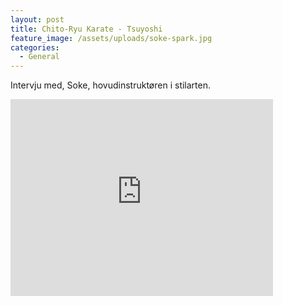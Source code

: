 ```yaml
---
layout: post
title: Chito-Ryu Karate - Tsuyoshi
feature_image: /assets/uploads/soke-spark.jpg
categories:
  - General
---
```

Intervju med, Soke, hovudinstruktøren i stilarten.
 
<iframe width="420" height="315" src="https://www.youtube.com/watch?v=yNU3n2sZcX8" frameborder="0" allowfullscreen></iframe>
